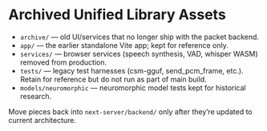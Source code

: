 # Archived Unified Library Assets

- `archive/` — old UI/services that no longer ship with the packet backend.
- `app/` — the earlier standalone Vite app; kept for reference only.
- `services/` — browser services (speech synthesis, VAD, whisper WASM) removed from production.
- `tests/` — legacy test harnesses (csm-gguf, send_pcm_frame, etc.). Retain for reference but do not run as part of main build.
- `models/neuromorphic` — neuromorphic model tests kept for historical research.

Move pieces back into `next-server/backend/` only after they’re updated to current architecture.
